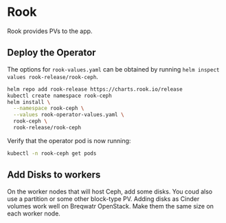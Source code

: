 # Rook

Rook provides PVs to the app.


## Deploy the Operator

The options for `rook-values.yaml` can be obtained by running
`helm inspect values rook-release/rook-ceph`.

```bash
helm repo add rook-release https://charts.rook.io/release
kubectl create namespace rook-ceph
helm install \
  --namespace rook-ceph \
  --values rook-operator-values.yaml \
  rook-ceph \
  rook-release/rook-ceph
```

Verify that the operator pod is now running:

```bash
kubectl -n rook-ceph get pods
```

## Add Disks to workers

On the worker nodes that will host Ceph, add some disks. You coud also use a partition or some
other block-type PV. Adding disks as Cinder volumes work well on Breqwatr OpenStack. Make them
the same size on each worker node.




